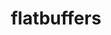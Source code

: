 ---
title: "flatbuffers"
layout: cache
categories: [package, develop]
meta: {"compilers": ["apple-clang@17.0.0", "gcc@11.4.0", "gcc@13.2.0", "gcc@13.3.0"], "num_specs": 48, "num_specs_by_stack": {"hep": 38, "ml-darwin-aarch64-mps": 3, "ml-linux-aarch64-cpu": 4, "ml-linux-aarch64-cuda": 4, "ml-linux-x86_64-cpu": 4, "ml-linux-x86_64-cuda": 4, "root": 48}, "oss": ["sequoia", "ubuntu22.04", "ubuntu24.04"], "platforms": ["darwin", "linux"], "stacks": ["hep", "ml-darwin-aarch64-mps", "ml-linux-aarch64-cpu", "ml-linux-aarch64-cuda", "ml-linux-x86_64-cpu", "ml-linux-x86_64-cuda", "root"], "targets": ["aarch64", "x86_64_v3"], "versions": ["24.12.23"]}
spec_details: [{"compiler": "gcc@13.2.0", "hash": "2bpalid24abvnnhty6nj32h2tgdhchbl", "os": "ubuntu24.04", "platform": "linux", "size": "-", "stacks": ["ml-linux-aarch64-cpu", "ml-linux-aarch64-cuda", "root"], "target": "aarch64", "variants": ["build_system=cmake", "build_type=Release", "generator=make", "~ipo", "~python", "+shared"], "versions": ["24.12.23"]}, {"compiler": "gcc@11.4.0", "hash": "2jdmzm7afm6lhnibmq4v6gvjggbiv76j", "os": "ubuntu22.04", "platform": "linux", "size": "-", "stacks": ["hep", "root"], "target": "x86_64_v3", "variants": ["build_system=cmake", "build_type=Release", "generator=make", "~ipo", "~python", "+shared"], "versions": ["24.12.23"]}, {"compiler": "gcc@11.4.0", "hash": "46rjl3idilvgdylhrzo264qh54gdpelo", "os": "ubuntu22.04", "platform": "linux", "size": "-", "stacks": ["hep", "root"], "target": "x86_64_v3", "variants": ["build_system=cmake", "build_type=Release", "generator=make", "~ipo", "~python", "+shared"], "versions": ["24.12.23"]}, {"compiler": "gcc@11.4.0", "hash": "4bgzxgfyj4gbv2sn76p7oalwdjleta5y", "os": "ubuntu22.04", "platform": "linux", "size": "-", "stacks": ["hep", "root"], "target": "x86_64_v3", "variants": ["build_system=cmake", "build_type=Release", "generator=make", "~ipo", "~python", "+shared"], "versions": ["24.12.23"]}, {"compiler": "gcc@11.4.0", "hash": "4ce4fnbyetvxvql5gzfrxrq3fzz25dh3", "os": "ubuntu22.04", "platform": "linux", "size": "-", "stacks": ["hep", "root"], "target": "x86_64_v3", "variants": ["build_system=cmake", "build_type=Release", "generator=make", "~ipo", "~python", "+shared"], "versions": ["24.12.23"]}, {"compiler": "gcc@13.3.0", "hash": "5cfkp3hdjj4jgys5ghlxrvrqyhv2xar7", "os": "ubuntu24.04", "platform": "linux", "size": "-", "stacks": ["ml-linux-x86_64-cpu", "ml-linux-x86_64-cuda", "root"], "target": "x86_64_v3", "variants": ["build_system=cmake", "build_type=Release", "generator=make", "~ipo", "~python", "+shared"], "versions": ["24.12.23"]}, {"compiler": "gcc@11.4.0", "hash": "64avo54su75ghgwywg3w3arya7bcum74", "os": "ubuntu22.04", "platform": "linux", "size": "-", "stacks": ["hep", "root"], "target": "x86_64_v3", "variants": ["build_system=cmake", "build_type=Release", "generator=make", "~ipo", "~python", "+shared"], "versions": ["24.12.23"]}, {"compiler": "gcc@13.2.0", "hash": "72tba2fw47fexm4ldg2lc2tjqqh3hnxy", "os": "ubuntu24.04", "platform": "linux", "size": "-", "stacks": ["hep", "root"], "target": "x86_64_v3", "variants": ["build_system=cmake", "build_type=Release", "generator=make", "~ipo", "~python", "+shared"], "versions": ["24.12.23"]}, {"compiler": "gcc@11.4.0", "hash": "a2n52uo2onkg5gghwob467zqtsxdbcdz", "os": "ubuntu22.04", "platform": "linux", "size": "-", "stacks": ["hep", "root"], "target": "x86_64_v3", "variants": ["build_system=cmake", "build_type=Release", "generator=make", "~ipo", "~python", "+shared"], "versions": ["24.12.23"]}, {"compiler": "gcc@13.2.0", "hash": "bfcwa7ircmvdt7mfv7puqhzkykqqzdo7", "os": "ubuntu24.04", "platform": "linux", "size": "-", "stacks": ["ml-linux-x86_64-cpu", "ml-linux-x86_64-cuda", "root"], "target": "x86_64_v3", "variants": ["build_system=cmake", "build_type=Release", "generator=make", "~ipo", "~python", "+shared"], "versions": ["24.12.23"]}, {"compiler": "gcc@11.4.0", "hash": "bquaojnh3a5uokqppn7qz3kqagetg5df", "os": "ubuntu22.04", "platform": "linux", "size": "-", "stacks": ["hep", "root"], "target": "x86_64_v3", "variants": ["build_system=cmake", "build_type=Release", "generator=make", "~ipo", "~python", "+shared"], "versions": ["24.12.23"]}, {"compiler": "apple-clang@17.0.0", "hash": "dyynybgbohabjdcxgnbbb7dlxm5seazq", "os": "sequoia", "platform": "darwin", "size": "-", "stacks": ["ml-darwin-aarch64-mps", "root"], "target": "aarch64", "variants": ["build_system=cmake", "build_type=Release", "generator=make", "~ipo", "~python", "+shared"], "versions": ["24.12.23"]}, {"compiler": "gcc@11.4.0", "hash": "eefxjph22wxaseluiq4clclfjeoh23dt", "os": "ubuntu22.04", "platform": "linux", "size": "-", "stacks": ["hep", "root"], "target": "x86_64_v3", "variants": ["build_system=cmake", "build_type=Release", "generator=make", "~ipo", "~python", "+shared"], "versions": ["24.12.23"]}, {"compiler": "gcc@13.2.0", "hash": "etuzedyjgy2fdtdezdyedlfoglpgmnqk", "os": "ubuntu24.04", "platform": "linux", "size": "-", "stacks": ["hep", "root"], "target": "x86_64_v3", "variants": ["build_system=cmake", "build_type=Release", "generator=make", "~ipo", "~python", "+shared"], "versions": ["24.12.23"]}, {"compiler": "gcc@11.4.0", "hash": "fxd2rgityzog23hrb54jqv7jz73uw5e6", "os": "ubuntu22.04", "platform": "linux", "size": "-", "stacks": ["hep", "root"], "target": "x86_64_v3", "variants": ["build_system=cmake", "build_type=Release", "generator=make", "~ipo", "~python", "+shared"], "versions": ["24.12.23"]}, {"compiler": "gcc@13.2.0", "hash": "h2jyxyvxlr7raxtqiey6pcwdoma6tfws", "os": "ubuntu24.04", "platform": "linux", "size": "-", "stacks": ["hep", "root"], "target": "x86_64_v3", "variants": ["build_system=cmake", "build_type=Release", "generator=make", "~ipo", "~python", "+shared"], "versions": ["24.12.23"]}, {"compiler": "gcc@11.4.0", "hash": "h4nhvw7i7zxio4dgrk73eh3ypswe676y", "os": "ubuntu22.04", "platform": "linux", "size": "-", "stacks": ["hep", "root"], "target": "x86_64_v3", "variants": ["build_system=cmake", "build_type=Release", "generator=make", "~ipo", "~python", "+shared"], "versions": ["24.12.23"]}, {"compiler": "gcc@13.3.0", "hash": "hcxlsuwmbc4t6br2t44jkigr2kllztvy", "os": "ubuntu24.04", "platform": "linux", "size": "-", "stacks": ["ml-linux-aarch64-cpu", "ml-linux-aarch64-cuda", "root"], "target": "aarch64", "variants": ["build_system=cmake", "build_type=Release", "generator=make", "~ipo", "~python", "+shared"], "versions": ["24.12.23"]}, {"compiler": "gcc@13.2.0", "hash": "hf4aib274kdn5x2d4tn64ugl5shtnzpq", "os": "ubuntu24.04", "platform": "linux", "size": "-", "stacks": ["hep", "root"], "target": "x86_64_v3", "variants": ["build_system=cmake", "build_type=Release", "generator=make", "~ipo", "~python", "+shared"], "versions": ["24.12.23"]}, {"compiler": "gcc@11.4.0", "hash": "hrx5ydq62tpzgp2gbnf5do6qwy7kbbm4", "os": "ubuntu22.04", "platform": "linux", "size": "-", "stacks": ["hep", "root"], "target": "x86_64_v3", "variants": ["build_system=cmake", "build_type=Release", "generator=make", "~ipo", "~python", "+shared"], "versions": ["24.12.23"]}, {"compiler": "gcc@13.2.0", "hash": "htu3vk45rs5u7jjcivpnrzvrm2fcl4ay", "os": "ubuntu24.04", "platform": "linux", "size": "-", "stacks": ["hep", "ml-linux-x86_64-cpu", "ml-linux-x86_64-cuda", "root"], "target": "x86_64_v3", "variants": ["build_system=cmake", "build_type=Release", "generator=make", "~ipo", "~python", "+shared"], "versions": ["24.12.23"]}, {"compiler": "gcc@11.4.0", "hash": "hujrthscnwviuerpx2jn3yw6eyda5r27", "os": "ubuntu22.04", "platform": "linux", "size": "-", "stacks": ["hep", "root"], "target": "x86_64_v3", "variants": ["build_system=cmake", "build_type=Release", "generator=make", "~ipo", "~python", "+shared"], "versions": ["24.12.23"]}, {"compiler": "gcc@13.2.0", "hash": "i4tlynllosxqb3xwtilde3tmnr5mjbpr", "os": "ubuntu24.04", "platform": "linux", "size": "-", "stacks": ["hep", "root"], "target": "x86_64_v3", "variants": ["build_system=cmake", "build_type=Release", "generator=make", "~ipo", "~python", "+shared"], "versions": ["24.12.23"]}, {"compiler": "gcc@11.4.0", "hash": "i5gokopxgesabmu2cfdgyat2bpjfpb4a", "os": "ubuntu22.04", "platform": "linux", "size": "-", "stacks": ["hep", "root"], "target": "x86_64_v3", "variants": ["build_system=cmake", "build_type=Release", "generator=make", "~ipo", "~python", "+shared"], "versions": ["24.12.23"]}, {"compiler": "gcc@11.4.0", "hash": "iziqizq5czuxiuuy4ah54actocgbfnuq", "os": "ubuntu22.04", "platform": "linux", "size": "-", "stacks": ["hep", "root"], "target": "x86_64_v3", "variants": ["build_system=cmake", "build_type=Release", "generator=make", "~ipo", "~python", "+shared"], "versions": ["24.12.23"]}, {"compiler": "gcc@13.2.0", "hash": "jcfy7fvuhcvzzuqrg75fivnnl6itgr3f", "os": "ubuntu24.04", "platform": "linux", "size": "-", "stacks": ["hep", "root"], "target": "x86_64_v3", "variants": ["build_system=cmake", "build_type=Release", "generator=make", "~ipo", "~python", "+shared"], "versions": ["24.12.23"]}, {"compiler": "gcc@11.4.0", "hash": "kl26hmmkfi4edzobtnpb7alwj6auddiq", "os": "ubuntu22.04", "platform": "linux", "size": "-", "stacks": ["hep", "root"], "target": "x86_64_v3", "variants": ["build_system=cmake", "build_type=Release", "generator=make", "~ipo", "~python", "+shared"], "versions": ["24.12.23"]}, {"compiler": "gcc@11.4.0", "hash": "ljrj4bbyoqfnj7dpiccuwcvx3rhru24h", "os": "ubuntu22.04", "platform": "linux", "size": "-", "stacks": ["hep", "root"], "target": "x86_64_v3", "variants": ["build_system=cmake", "build_type=Release", "generator=make", "~ipo", "~python", "+shared"], "versions": ["24.12.23"]}, {"compiler": "gcc@13.2.0", "hash": "ll3h3abd47cu4ckwmdisarmgfazt7vnt", "os": "ubuntu24.04", "platform": "linux", "size": "-", "stacks": ["hep", "root"], "target": "x86_64_v3", "variants": ["build_system=cmake", "build_type=Release", "generator=make", "~ipo", "~python", "+shared"], "versions": ["24.12.23"]}, {"compiler": "gcc@13.2.0", "hash": "loetmfzoknmaclulcxwmgjkrhtlvzewk", "os": "ubuntu24.04", "platform": "linux", "size": "-", "stacks": ["ml-linux-aarch64-cpu", "ml-linux-aarch64-cuda", "root"], "target": "aarch64", "variants": ["build_system=cmake", "build_type=Release", "generator=make", "~ipo", "~python", "+shared"], "versions": ["24.12.23"]}, {"compiler": "gcc@11.4.0", "hash": "mgm4hm2kihtv5st3ajikop5dwcsm2l3k", "os": "ubuntu22.04", "platform": "linux", "size": "-", "stacks": ["hep", "root"], "target": "x86_64_v3", "variants": ["build_system=cmake", "build_type=Release", "generator=make", "~ipo", "~python", "+shared"], "versions": ["24.12.23"]}, {"compiler": "gcc@11.4.0", "hash": "mjxccq5t46deb7fuziaej6qik3jesw7c", "os": "ubuntu22.04", "platform": "linux", "size": "-", "stacks": ["hep", "root"], "target": "x86_64_v3", "variants": ["build_system=cmake", "build_type=Release", "generator=make", "~ipo", "~python", "+shared"], "versions": ["24.12.23"]}, {"compiler": "gcc@11.4.0", "hash": "ndwel4tegtqdraoohwo5ndvwq22ysn7v", "os": "ubuntu22.04", "platform": "linux", "size": "-", "stacks": ["hep", "root"], "target": "x86_64_v3", "variants": ["build_system=cmake", "build_type=Release", "generator=make", "~ipo", "~python", "+shared"], "versions": ["24.12.23"]}, {"compiler": "gcc@13.2.0", "hash": "nglwwktb2ximryr7kutlpvhugit4gnh7", "os": "ubuntu24.04", "platform": "linux", "size": "-", "stacks": ["hep", "root"], "target": "x86_64_v3", "variants": ["build_system=cmake", "build_type=Release", "generator=make", "~ipo", "~python", "+shared"], "versions": ["24.12.23"]}, {"compiler": "gcc@11.4.0", "hash": "odxqk6i4z3mmheqsenw4h4fffroby4qt", "os": "ubuntu22.04", "platform": "linux", "size": "-", "stacks": ["hep", "root"], "target": "x86_64_v3", "variants": ["build_system=cmake", "build_type=Release", "generator=make", "~ipo", "~python", "+shared"], "versions": ["24.12.23"]}, {"compiler": "gcc@13.2.0", "hash": "qb7ji55m7jfnovqkd7tsbdhymk5jmcyb", "os": "ubuntu24.04", "platform": "linux", "size": "-", "stacks": ["ml-linux-aarch64-cpu", "ml-linux-aarch64-cuda", "root"], "target": "aarch64", "variants": ["build_system=cmake", "build_type=Release", "generator=make", "~ipo", "~python", "+shared"], "versions": ["24.12.23"]}, {"compiler": "gcc@11.4.0", "hash": "qthplqrqkjibzdwcerqw4avu7ssrerzn", "os": "ubuntu22.04", "platform": "linux", "size": "-", "stacks": ["hep", "root"], "target": "x86_64_v3", "variants": ["build_system=cmake", "build_type=Release", "generator=make", "~ipo", "~python", "+shared"], "versions": ["24.12.23"]}, {"compiler": "apple-clang@17.0.0", "hash": "rlwmxnzl53cdxpqp3xj4a7smwyviwq4g", "os": "sequoia", "platform": "darwin", "size": "-", "stacks": ["ml-darwin-aarch64-mps", "root"], "target": "aarch64", "variants": ["build_system=cmake", "build_type=Release", "generator=make", "~ipo", "~python", "+shared"], "versions": ["24.12.23"]}, {"compiler": "gcc@11.4.0", "hash": "rqexoinaa3zswdy4fva75yovqe623fu4", "os": "ubuntu22.04", "platform": "linux", "size": "-", "stacks": ["hep", "root"], "target": "x86_64_v3", "variants": ["build_system=cmake", "build_type=Release", "generator=make", "~ipo", "~python", "+shared"], "versions": ["24.12.23"]}, {"compiler": "gcc@13.2.0", "hash": "rqqewegpkvkjwy3yfvwtnlwtco4ghbai", "os": "ubuntu24.04", "platform": "linux", "size": "-", "stacks": ["hep", "root"], "target": "x86_64_v3", "variants": ["build_system=cmake", "build_type=Release", "generator=make", "~ipo", "~python", "+shared"], "versions": ["24.12.23"]}, {"compiler": "apple-clang@17.0.0", "hash": "tvu33zwuhxjvoyx76dkfye3ekuzr7wjh", "os": "sequoia", "platform": "darwin", "size": "-", "stacks": ["ml-darwin-aarch64-mps", "root"], "target": "aarch64", "variants": ["build_system=cmake", "build_type=Release", "generator=make", "~ipo", "~python", "+shared"], "versions": ["24.12.23"]}, {"compiler": "gcc@11.4.0", "hash": "una6siaafz3ud3elyaahpg7zplvppy7v", "os": "ubuntu22.04", "platform": "linux", "size": "-", "stacks": ["hep", "root"], "target": "x86_64_v3", "variants": ["build_system=cmake", "build_type=Release", "generator=make", "~ipo", "~python", "+shared"], "versions": ["24.12.23"]}, {"compiler": "gcc@11.4.0", "hash": "urembkx4dhlitbxygnq4wdgbqet7dhrg", "os": "ubuntu22.04", "platform": "linux", "size": "-", "stacks": ["hep", "root"], "target": "x86_64_v3", "variants": ["build_system=cmake", "build_type=Release", "generator=make", "~ipo", "~python", "+shared"], "versions": ["24.12.23"]}, {"compiler": "gcc@11.4.0", "hash": "woj62swxkwockicuapf3mhcvlagurc3b", "os": "ubuntu22.04", "platform": "linux", "size": "-", "stacks": ["hep", "root"], "target": "x86_64_v3", "variants": ["build_system=cmake", "build_type=Release", "generator=make", "~ipo", "~python", "+shared"], "versions": ["24.12.23"]}, {"compiler": "gcc@13.2.0", "hash": "xwdss6yivwuiqvomjxdwh6vyubohabcq", "os": "ubuntu24.04", "platform": "linux", "size": "-", "stacks": ["hep", "root"], "target": "x86_64_v3", "variants": ["build_system=cmake", "build_type=Release", "generator=make", "~ipo", "~python", "+shared"], "versions": ["24.12.23"]}, {"compiler": "gcc@11.4.0", "hash": "zam6jghwlt5kungahsq2he3kyrkmvjbp", "os": "ubuntu22.04", "platform": "linux", "size": "-", "stacks": ["hep", "root"], "target": "x86_64_v3", "variants": ["build_system=cmake", "build_type=Release", "generator=make", "~ipo", "~python", "+shared"], "versions": ["24.12.23"]}, {"compiler": "gcc@13.2.0", "hash": "zciujevvkpmszbmmktalhauu66bz7cw6", "os": "ubuntu24.04", "platform": "linux", "size": "-", "stacks": ["ml-linux-x86_64-cpu", "ml-linux-x86_64-cuda", "root"], "target": "x86_64_v3", "variants": ["build_system=cmake", "build_type=Release", "generator=make", "~ipo", "~python", "+shared"], "versions": ["24.12.23"]}, {"compiler": "gcc@11.4.0", "hash": "zs7sngaj3yuaiueumhpxxutp6ue7una5", "os": "ubuntu22.04", "platform": "linux", "size": "-", "stacks": ["hep", "root"], "target": "x86_64_v3", "variants": ["build_system=cmake", "build_type=Release", "generator=make", "~ipo", "~python", "+shared"], "versions": ["24.12.23"]}]
---